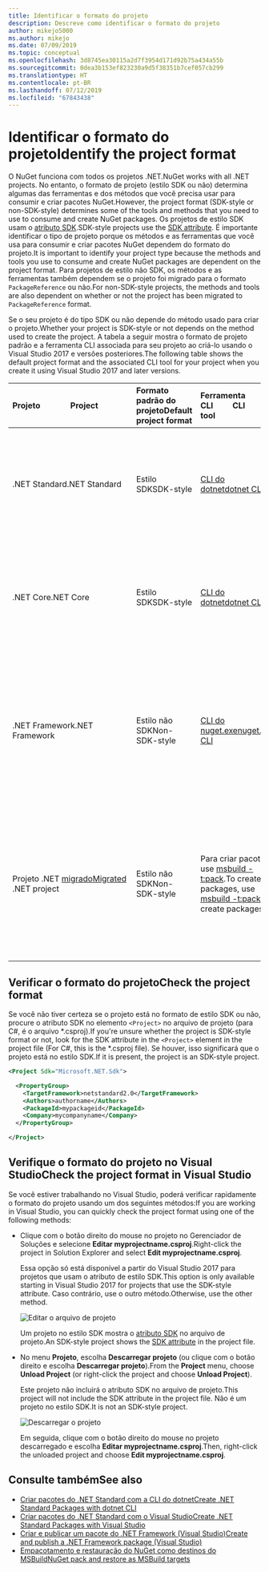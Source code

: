 ```yaml
---
title: Identificar o formato do projeto
description: Descreve como identificar o formato do projeto
author: mikejo5000
ms.author: mikejo
ms.date: 07/09/2019
ms.topic: conceptual
ms.openlocfilehash: 3d8745ea30115a2d7f3954d171d92b75a434a55b
ms.sourcegitcommit: 0dea3b153ef823230a9d5f38351b7cef057cb299
ms.translationtype: HT
ms.contentlocale: pt-BR
ms.lasthandoff: 07/12/2019
ms.locfileid: "67843438"
---
```

# <a name="identify-the-project-format"></a><span data-ttu-id="cf465-103">Identificar o formato do projeto</span><span class="sxs-lookup"><span data-stu-id="cf465-103">Identify the project format</span></span>

<span data-ttu-id="cf465-104">O NuGet funciona com todos os projetos .NET.</span><span class="sxs-lookup"><span data-stu-id="cf465-104">NuGet works with all .NET projects.</span></span> <span data-ttu-id="cf465-105">No entanto, o formato de projeto (estilo SDK ou não) determina algumas das ferramentas e dos métodos que você precisa usar para consumir e criar pacotes NuGet.</span><span class="sxs-lookup"><span data-stu-id="cf465-105">However, the project format (SDK-style or non-SDK-style) determines some of the tools and methods that you need to use to consume and create NuGet packages.</span></span> <span data-ttu-id="cf465-106">Os projetos de estilo SDK usam o [atributo SDK](/dotnet/core/tools/csproj#additions).</span><span class="sxs-lookup"><span data-stu-id="cf465-106">SDK-style projects use the [SDK attribute](/dotnet/core/tools/csproj#additions).</span></span> <span data-ttu-id="cf465-107">É importante identificar o tipo de projeto porque os métodos e as ferramentas que você usa para consumir e criar pacotes NuGet dependem do formato do projeto.</span><span class="sxs-lookup"><span data-stu-id="cf465-107">It is important to identify your project type because the methods and tools you use to consume and create NuGet packages are dependent on the project format.</span></span> <span data-ttu-id="cf465-108">Para projetos de estilo não SDK, os métodos e as ferramentas também dependem se o projeto foi migrado para o formato `PackageReference` ou não.</span><span class="sxs-lookup"><span data-stu-id="cf465-108">For non-SDK-style projects, the methods and tools are also dependent on whether or not the project has been migrated to `PackageReference` format.</span></span>

<span data-ttu-id="cf465-109">Se o seu projeto é do tipo SDK ou não depende do método usado para criar o projeto.</span><span class="sxs-lookup"><span data-stu-id="cf465-109">Whether your project is SDK-style or not depends on the method used to create the project.</span></span> <span data-ttu-id="cf465-110">A tabela a seguir mostra o formato de projeto padrão e a ferramenta CLI associada para seu projeto ao criá-lo usando o Visual Studio 2017 e versões posteriores.</span><span class="sxs-lookup"><span data-stu-id="cf465-110">The following table shows the default project format and the associated CLI tool for your project when you create it using Visual Studio 2017 and later versions.</span></span>

| <span data-ttu-id="cf465-111">Projeto&nbsp;&nbsp;&nbsp;&nbsp;&nbsp;&nbsp;&nbsp;&nbsp;&nbsp;&nbsp;&nbsp;&nbsp;&nbsp;&nbsp;</span><span class="sxs-lookup"><span data-stu-id="cf465-111">Project&nbsp;&nbsp;&nbsp;&nbsp;&nbsp;&nbsp;&nbsp;&nbsp;&nbsp;&nbsp;&nbsp;&nbsp;&nbsp;&nbsp;</span></span> | <span data-ttu-id="cf465-112">Formato padrão do projeto</span><span class="sxs-lookup"><span data-stu-id="cf465-112">Default project format</span></span> | <span data-ttu-id="cf465-113">Ferramenta CLI&nbsp;&nbsp;&nbsp;&nbsp;&nbsp;&nbsp;&nbsp;&nbsp;&nbsp;</span><span class="sxs-lookup"><span data-stu-id="cf465-113">CLI tool&nbsp;&nbsp;&nbsp;&nbsp;&nbsp;&nbsp;&nbsp;&nbsp;&nbsp;</span></span> | <span data-ttu-id="cf465-114">Observações</span><span class="sxs-lookup"><span data-stu-id="cf465-114">Notes</span></span> |
|:------------- |:-------------|:-----|:-----|
| <span data-ttu-id="cf465-115">.NET Standard</span><span class="sxs-lookup"><span data-stu-id="cf465-115">.NET Standard</span></span> | <span data-ttu-id="cf465-116">Estilo SDK</span><span class="sxs-lookup"><span data-stu-id="cf465-116">SDK-style</span></span> | [<span data-ttu-id="cf465-117">CLI do dotnet</span><span class="sxs-lookup"><span data-stu-id="cf465-117">dotnet CLI</span></span>](../install-nuget-client-tools.md#dotnetexe-cli) | <span data-ttu-id="cf465-118">Os projetos criados antes do Visual Studio 2017 não são do tipo SDK.</span><span class="sxs-lookup"><span data-stu-id="cf465-118">Projects created prior to Visual Studio 2017 are non-SDK-style.</span></span> <span data-ttu-id="cf465-119">Use a CLI `nuget.exe`.</span><span class="sxs-lookup"><span data-stu-id="cf465-119">Use `nuget.exe` CLI.</span></span> |
| <span data-ttu-id="cf465-120">.NET Core</span><span class="sxs-lookup"><span data-stu-id="cf465-120">.NET Core</span></span> | <span data-ttu-id="cf465-121">Estilo SDK</span><span class="sxs-lookup"><span data-stu-id="cf465-121">SDK-style</span></span> | [<span data-ttu-id="cf465-122">CLI do dotnet</span><span class="sxs-lookup"><span data-stu-id="cf465-122">dotnet CLI</span></span>](../install-nuget-client-tools.md#dotnetexe-cli) | <span data-ttu-id="cf465-123">Os projetos criados antes do Visual Studio 2017 não são do tipo SDK.</span><span class="sxs-lookup"><span data-stu-id="cf465-123">Projects created prior to Visual Studio 2017 are non-SDK-style.</span></span> <span data-ttu-id="cf465-124">Use a CLI `nuget.exe`.</span><span class="sxs-lookup"><span data-stu-id="cf465-124">Use `nuget.exe` CLI.</span></span> |
| <span data-ttu-id="cf465-125">.NET Framework</span><span class="sxs-lookup"><span data-stu-id="cf465-125">.NET Framework</span></span> | <span data-ttu-id="cf465-126">Estilo não SDK</span><span class="sxs-lookup"><span data-stu-id="cf465-126">Non-SDK-style</span></span> | [<span data-ttu-id="cf465-127">CLI do nuget.exe</span><span class="sxs-lookup"><span data-stu-id="cf465-127">nuget.exe CLI</span></span>](../install-nuget-client-tools.md#nugetexe-cli) | <span data-ttu-id="cf465-128">Os projetos do .NET Framework criados usando outros métodos podem ser projetos em estilo SDK.</span><span class="sxs-lookup"><span data-stu-id="cf465-128">.NET Framework projects created using other methods may be SDK-style projects.</span></span> <span data-ttu-id="cf465-129">Para isso, use o [CLI do dotnet](../install-nuget-client-tools.md#dotnetexe-cli) em vez disso.</span><span class="sxs-lookup"><span data-stu-id="cf465-129">For these, use [dotnet CLI](../install-nuget-client-tools.md#dotnetexe-cli) instead.</span></span> |
| <span data-ttu-id="cf465-130">Projeto .NET [migrado](../reference/migrate-packages-config-to-package-reference.md)</span><span class="sxs-lookup"><span data-stu-id="cf465-130">[Migrated](../reference/migrate-packages-config-to-package-reference.md) .NET project</span></span> | <span data-ttu-id="cf465-131">Estilo não SDK</span><span class="sxs-lookup"><span data-stu-id="cf465-131">Non-SDK-style</span></span>| <span data-ttu-id="cf465-132">Para criar pacotes, use [msbuild -t:pack](../reference/migrate-packages-config-to-package-reference.md#create-a-package-after-migration).</span><span class="sxs-lookup"><span data-stu-id="cf465-132">To create packages, use [msbuild -t:pack](../reference/migrate-packages-config-to-package-reference.md#create-a-package-after-migration) to create packages.</span></span> | <span data-ttu-id="cf465-133">Para criar pacotes, `msbuild -t:pack` é recomendado.</span><span class="sxs-lookup"><span data-stu-id="cf465-133">To create packages, `msbuild -t:pack` is recommended.</span></span> <span data-ttu-id="cf465-134">Caso contrário, use o [CLI do dotnet](../install-nuget-client-tools.md#dotnetexe-cli).</span><span class="sxs-lookup"><span data-stu-id="cf465-134">Otherwise, use the [dotnet CLI](../install-nuget-client-tools.md#dotnetexe-cli).</span></span> <span data-ttu-id="cf465-135">Projetos migrados não são projetos no estilo SDK.</span><span class="sxs-lookup"><span data-stu-id="cf465-135">Migrated projects are not SDK-style projects.</span></span> |

## <a name="check-the-project-format"></a><span data-ttu-id="cf465-136">Verificar o formato do projeto</span><span class="sxs-lookup"><span data-stu-id="cf465-136">Check the project format</span></span>

<span data-ttu-id="cf465-137">Se você não tiver certeza se o projeto está no formato de estilo SDK ou não, procure o atributo SDK no elemento `<Project>` no arquivo de projeto (para C#, é o arquivo \*.csproj).</span><span class="sxs-lookup"><span data-stu-id="cf465-137">If you're unsure whether the project is SDK-style format or not, look for the SDK attribute in the `<Project>` element in the project file (For C#, this is the \*.csproj file).</span></span> <span data-ttu-id="cf465-138">Se houver, isso significará que o projeto está no estilo SDK.</span><span class="sxs-lookup"><span data-stu-id="cf465-138">If it is present, the project is an SDK-style project.</span></span>

```xml
<Project Sdk="Microsoft.NET.Sdk">

  <PropertyGroup>
    <TargetFramework>netstandard2.0</TargetFramework>
    <Authors>authorname</Authors>
    <PackageId>mypackageid</PackageId>
    <Company>mycompanyname</Company>
  </PropertyGroup>

</Project>
```

## <a name="check-the-project-format-in-visual-studio"></a><span data-ttu-id="cf465-139">Verifique o formato do projeto no Visual Studio</span><span class="sxs-lookup"><span data-stu-id="cf465-139">Check the project format in Visual Studio</span></span>

<span data-ttu-id="cf465-140">Se você estiver trabalhando no Visual Studio, poderá verificar rapidamente o formato do projeto usando um dos seguintes métodos:</span><span class="sxs-lookup"><span data-stu-id="cf465-140">If you are working in Visual Studio, you can quickly check the project format using one of the following methods:</span></span>

- <span data-ttu-id="cf465-141">Clique com o botão direito do mouse no projeto no Gerenciador de Soluções e selecione **Editar myprojectname.csproj**.</span><span class="sxs-lookup"><span data-stu-id="cf465-141">Right-click the project in Solution Explorer and select **Edit myprojectname.csproj**.</span></span>

   <span data-ttu-id="cf465-142">Essa opção só está disponível a partir do Visual Studio 2017 para projetos que usam o atributo de estilo SDK.</span><span class="sxs-lookup"><span data-stu-id="cf465-142">This option is only available starting in Visual Studio 2017 for projects that use the SDK-style attribute.</span></span> <span data-ttu-id="cf465-143">Caso contrário, use o outro método.</span><span class="sxs-lookup"><span data-stu-id="cf465-143">Otherwise, use the other method.</span></span>

   ![Editar o arquivo de projeto](media/edit-project-file.png)

   <span data-ttu-id="cf465-145">Um projeto no estilo SDK mostra o [atributo SDK](/dotnet/core/tools/csproj#additions) no arquivo de projeto.</span><span class="sxs-lookup"><span data-stu-id="cf465-145">An SDK-style project shows the [SDK attribute](/dotnet/core/tools/csproj#additions) in the project file.</span></span>
   
- <span data-ttu-id="cf465-146">No menu **Projeto**, escolha **Descarregar projeto** (ou clique com o botão direito e escolha **Descarregar projeto**).</span><span class="sxs-lookup"><span data-stu-id="cf465-146">From the **Project** menu, choose **Unload Project** (or right-click the project and choose **Unload Project**).</span></span>

   <span data-ttu-id="cf465-147">Este projeto não incluirá o atributo SDK no arquivo de projeto.</span><span class="sxs-lookup"><span data-stu-id="cf465-147">This project will not include the SDK attribute in the project file.</span></span> <span data-ttu-id="cf465-148">Não é um projeto no estilo SDK.</span><span class="sxs-lookup"><span data-stu-id="cf465-148">It is not an SDK-style project.</span></span>

   ![Descarregar o projeto](media/unload-project.png)

   <span data-ttu-id="cf465-150">Em seguida, clique com o botão direito do mouse no projeto descarregado e escolha **Editar myprojectname.csproj**.</span><span class="sxs-lookup"><span data-stu-id="cf465-150">Then, right-click the unloaded project and choose **Edit myprojectname.csproj**.</span></span>

## <a name="see-also"></a><span data-ttu-id="cf465-151">Consulte também</span><span class="sxs-lookup"><span data-stu-id="cf465-151">See also</span></span>

- [<span data-ttu-id="cf465-152">Criar pacotes do .NET Standard com a CLI do dotnet</span><span class="sxs-lookup"><span data-stu-id="cf465-152">Create .NET Standard Packages with dotnet CLI</span></span>](../quickstart/create-and-publish-a-package-using-the-dotnet-cli.md)
- [<span data-ttu-id="cf465-153">Criar pacotes do .NET Standard com o Visual Studio</span><span class="sxs-lookup"><span data-stu-id="cf465-153">Create .NET Standard Packages with Visual Studio</span></span>](../quickstart/create-and-publish-a-package-using-visual-studio.md)
- [<span data-ttu-id="cf465-154">Criar e publicar um pacote do .NET Framework (Visual Studio)</span><span class="sxs-lookup"><span data-stu-id="cf465-154">Create and publish a .NET Framework package (Visual Studio)</span></span>](../quickstart/create-and-publish-a-package-using-visual-studio-net-framework.md)
- [<span data-ttu-id="cf465-155">Empacotamento e restauração do NuGet como destinos do MSBuild</span><span class="sxs-lookup"><span data-stu-id="cf465-155">NuGet pack and restore as MSBuild targets</span></span>](../reference/msbuild-targets.md)
